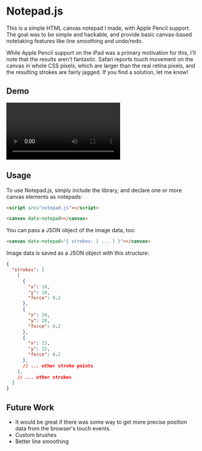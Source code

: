 # Notepad.js

This is a simple HTML canvas notepad I made, with Apple Pencil support. The goal
was to be simple and hackable, and provide basic canvas-based notetaking
features like line smoothing and undo/redo.

While Apple Pencil support on the iPad was a primary motivation for this, I'll
note that the results aren't fantastic. Safari reports touch movement on the
canvas in whole CSS pixels, which are larger than the real retina pixels, and
the resulting strokes are fairly jagged. If you find a solution, let me know!

## Demo

<video src="./demo.mp4"></video>

## Usage

To use Notepad.js, simply include the library, and declare one or more canvas
elements as notepads:

```html
<script src="notepad.js"></script>

<canvas data-notepad></canvas>
```

You can pass a JSON object of the image data, too:

```html
<canvas data-notepad="{ strokes: [ ... ] }"></canvas>
```

Image data is saved as a JSON object with this structure:

```json
{
  "strokes": [
    [
      {
        "x": 10,
        "y": 10,
        "force": 0.2
      },
      {
        "x": 20,
        "y": 20,
        "force": 0.2
      },
      {
        "x": 15,
        "y": 25,
        "force": 0.2
      },
      // ... other stroke points
    ],
    // ... other strokes
  ]
}
```

## Future Work

- It would be great if there was some way to get more precise position data from
  the browser's touch events.
- Custom brushes
- Better line smoothing
